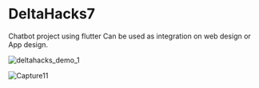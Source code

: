 # DeltaHacks7

Chatbot project using flutter
Can be used as integration on web design or App design. 

![deltahacks_demo_1](https://user-images.githubusercontent.com/56321690/110245187-28869b00-7f30-11eb-8f92-06dc62a0a529.JPG)

![Capture11](https://user-images.githubusercontent.com/56321690/110251192-66de8300-7f4d-11eb-8049-a3400a5d2750.JPG)

